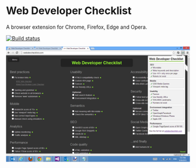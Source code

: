 # Web Developer Checklist
A browser extension for Chrome, Firefox, Edge and Opera.

[![Build status](https://ci.appveyor.com/api/projects/status/c4lpm67bs8ljy0p7?svg=true)](https://ci.appveyor.com/project/madskristensen/bestpracticeschromeextension)

![Screenshot](art/screenshot.png)